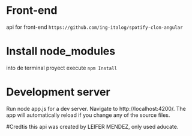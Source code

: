 # Front-end
api for front-end `https://github.com/ing-italog/spotify-clon-angular`

# Install node_modules
into de terminal proyect execute `npm Install`


# Development server
Run node app.js for a dev server. Navigate to http://localhost:4200/. The app will automatically reload if you change any of the source files.

#Credtis
this api was created by LEIFER MENDEZ, only used aducate.
